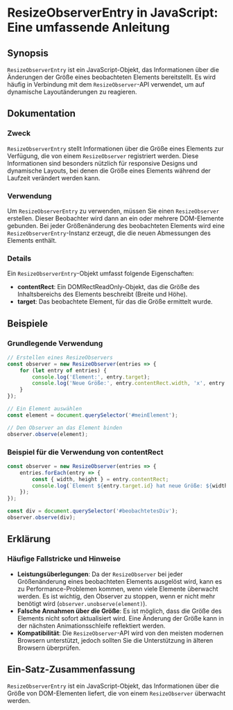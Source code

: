 <!--
Meta Description: # ResizeObserverEntry in JavaScript: Eine umfassende Anleitung ## Synopsis `ResizeObserverEntry` ist ein JavaScript-Objekt, das Informationen über die...
Meta Keywords: die, größe, elements, resizeobserver, element
-->

# ResizeObserverEntry in JavaScript: Eine umfassende Anleitung

## Synopsis
`ResizeObserverEntry` ist ein JavaScript-Objekt, das Informationen über die Änderungen der Größe eines beobachteten Elements bereitstellt. Es wird häufig in Verbindung mit dem `ResizeObserver`-API verwendet, um auf dynamische Layoutänderungen zu reagieren.

## Dokumentation
### Zweck
`ResizeObserverEntry` stellt Informationen über die Größe eines Elements zur Verfügung, die von einem `ResizeObserver` registriert werden. Diese Informationen sind besonders nützlich für responsive Designs und dynamische Layouts, bei denen die Größe eines Elements während der Laufzeit verändert werden kann.

### Verwendung
Um `ResizeObserverEntry` zu verwenden, müssen Sie einen `ResizeObserver` erstellen. Dieser Beobachter wird dann an ein oder mehrere DOM-Elemente gebunden. Bei jeder Größenänderung des beobachteten Elements wird eine `ResizeObserverEntry`-Instanz erzeugt, die die neuen Abmessungen des Elements enthält.

### Details
Ein `ResizeObserverEntry`-Objekt umfasst folgende Eigenschaften:

- **contentRect**: Ein DOMRectReadOnly-Objekt, das die Größe des Inhaltsbereichs des Elements beschreibt (Breite und Höhe).
- **target**: Das beobachtete Element, für das die Größe ermittelt wurde.

## Beispiele
### Grundlegende Verwendung
```javascript
// Erstellen eines ResizeObservers
const observer = new ResizeObserver(entries => {
    for (let entry of entries) {
        console.log('Element:', entry.target);
        console.log('Neue Größe:', entry.contentRect.width, 'x', entry.contentRect.height);
    }
});

// Ein Element auswählen
const element = document.querySelector('#meinElement');

// Den Observer an das Element binden
observer.observe(element);
```

### Beispiel für die Verwendung von contentRect
```javascript
const observer = new ResizeObserver(entries => {
    entries.forEach(entry => {
        const { width, height } = entry.contentRect;
        console.log(`Element ${entry.target.id} hat neue Größe: ${width}px x ${height}px`);
    });
});

const div = document.querySelector('#beobachtetesDiv');
observer.observe(div);
```

## Erklärung
### Häufige Fallstricke und Hinweise
- **Leistungsüberlegungen**: Da der `ResizeObserver` bei jeder Größenänderung eines beobachteten Elements ausgelöst wird, kann es zu Performance-Problemen kommen, wenn viele Elemente überwacht werden. Es ist wichtig, den Observer zu stoppen, wenn er nicht mehr benötigt wird (`observer.unobserve(element)`).
- **Falsche Annahmen über die Größe**: Es ist möglich, dass die Größe des Elements nicht sofort aktualisiert wird. Eine Änderung der Größe kann in der nächsten Animationsschleife reflektiert werden.
- **Kompatibilität**: Die `ResizeObserver`-API wird von den meisten modernen Browsern unterstützt, jedoch sollten Sie die Unterstützung in älteren Browsern überprüfen.

## Ein-Satz-Zusammenfassung
`ResizeObserverEntry` ist ein JavaScript-Objekt, das Informationen über die Größe von DOM-Elementen liefert, die von einem `ResizeObserver` überwacht werden.